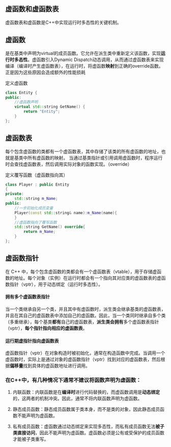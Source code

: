 ## 虚函数和虚函数表

虚函数表和虚函数是C++中实现运行时多态性的关键机制。



## 虚函数

是在基类中声明为virtual的成员函数。它允许在派生类中重新定义该函数，实现**运行时多态性**。虚函数引入Dynamic Dispatch动态调用，从而通过虚函数表来实现编译（编译时产生虚函数表），在运行时，将虚函数**映射**到正确的override函数。正是因为这些原因会造成额外的性能损耗

定义虚函数

```c++
class Entity {
public:
    //虚函数声明
    virtual std::string GetName() {
        return "Entity";
    }
};
```





## 虚函数表

每个包含虚函数的类都有一个虚函数表，其中存储了该类的所有虚函数的地址，也就是基类中所有虚函数的映射。 当通过基类指针或引用调用虚函数时，程序运行时会查找虚函数表，然后调用实际对象的函数实现。（override）

定义覆写函数（虚函数指向其）

```c++
class Player : public Entity 
{
private:
    std::string m_Name;
public:
    //一步初始化成员变量
    Player(const std::string& name):m_Name(name){
    }
    //虚函数指向了覆写函数
    std::string GetName() override{ 
        return m_Name; 
    }
};
```





## 虚函数指针

在 C++ 中，每个包含虚函数的类都会有一个虚函数表（vtable），用于存储虚函数的地址。每个对象（实例）在运行时都会有一个指向其对应类的虚函数表的虚函数指针（vptr），用于动态绑定（运行时多态性）。



#### 拥有多个虚函数表指针

   当一个类继承自另一个类，并且其中有虚函数时，派生类会继承基类的虚函数表，并且在其自己的虚函数表中添加自己的虚函数。因此，当一个类同时继承自多个类（多重继承），每个基类**都有**自己的虚函数表，**派生类会拥有**多个虚函数表指针（vptr），**每个指针指向相应的虚函数表**。



#### 运行期虚指针指向虚函数表

   虚函数指针（vptr）在对象构造时被初始化，通常在构造函数中完成。当调用一个虚函数时，实际上是通过对象的虚函数指针（vptr）找到对应的虚函数表，然后根据**偏移量**找到具体的虚函数地址进行调用。







### 在C++中，有几种情况下通常不建议将函数声明为虚函数：

1. 内联函数：内联函数是在**编译时**进行代码替换的，而虚函数调用是**动态绑定**的，这两者的机制冲突。因此，通常不将内联函数声明为虚函数。

2. 静态成员函数：静态成员函数属于类本身，而不是类的对象，因此静态成员函数不能声明为虚函数。

3. 私有成员函数：虚函数通过动态绑定来实现多态性，而私有成员函数无法**被子类直接访问**，因此不能声明为虚函数。虚函数必须是公有或受保护的成员函数才能被子类重写。